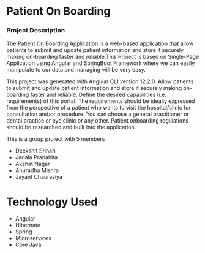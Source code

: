 <h1>Patient On Boarding</h1>
<h3>Project Description</h3>
<p>
  The Patient On Boarding Application is a web-based application that allow patients to submit and update patient information and store it securely making on-boarding faster and reliable.This Project is based on Single-Page Application using Angular and SpringBoot Framework where we can easily manipulate to our data and managing will be very easy.
</p>

<p>This project was generated with Angular CLI version 12.2.0. Allow patients to submit and update patient information and store it securely making on- boarding faster and reliable. Define the desired capabilities (i.e. requirements) of this portal. The requirements should be ideally expressed from the perspective of a patient who wants to visit the hospital/clinic for consultation and/or procedure. You can choose a general practitioner or dental practice or eye clinic or any other. Patient onboarding regulations should be researched and built into the application.</p>

<p>This is a group project with 5 members
<ul>
  <li>Deekshit Srihari</li>
  
  <li>Jadala Pranahita</li>
  
  <li>Akshat Nagar</li>
  
  <li>Anuradha Mishra</li>
  
  <li>Jayant Chaurasiya</li>
  </ul></p>
  
  
  

<h1>Technology Used</h1>
<ul>
  <li> Angular  </li>
  <li> Hibernate </li>
  <li> Spring  </li>
  <li> Microservices  </li>
  <li> Core Java </li>
   
</ul>
